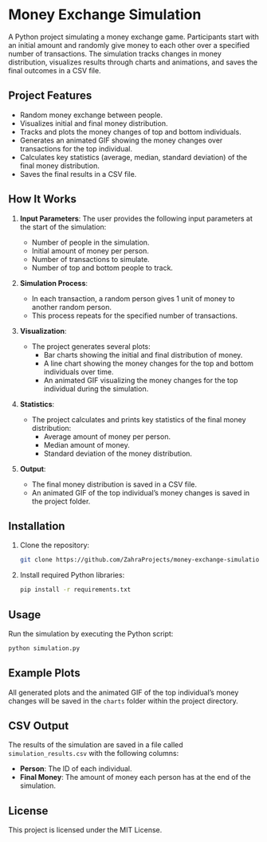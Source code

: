 # Money Exchange Simulation

 A Python project simulating a money exchange game. Participants start with an initial amount and randomly give money to each other over a specified number of transactions. The simulation tracks changes in money distribution, visualizes results through charts and animations, and saves the final outcomes in a CSV file.

## Project Features
- Random money exchange between people.
- Visualizes initial and final money distribution.
- Tracks and plots the money changes of top and bottom individuals.
- Generates an animated GIF showing the money changes over transactions for the top individual.
- Calculates key statistics (average, median, standard deviation) of the final money distribution.
- Saves the final results in a CSV file.

## How It Works
1. **Input Parameters**: 
   The user provides the following input parameters at the start of the simulation:
   - Number of people in the simulation.
   - Initial amount of money per person.
   - Number of transactions to simulate.
   - Number of top and bottom people to track.

2. **Simulation Process**:
   - In each transaction, a random person gives 1 unit of money to another random person.
   - This process repeats for the specified number of transactions.

3. **Visualization**:
   - The project generates several plots:
     - Bar charts showing the initial and final distribution of money.
     - A line chart showing the money changes for the top and bottom individuals over time.
     - An animated GIF visualizing the money changes for the top individual during the simulation.

4. **Statistics**:
   - The project calculates and prints key statistics of the final money distribution:
     - Average amount of money per person.
     - Median amount of money.
     - Standard deviation of the money distribution.

5. **Output**:
   - The final money distribution is saved in a CSV file.
   - An animated GIF of the top individual’s money changes is saved in the project folder.

## Installation
1. Clone the repository:
   ```bash
   git clone https://github.com/ZahraProjects/money-exchange-simulation.git
   ```

2. Install required Python libraries:
   ```bash
   pip install -r requirements.txt
   ```

## Usage
Run the simulation by executing the Python script:
   ```bash
   python simulation.py
   ```

## Example Plots
All generated plots and the animated GIF of the top individual’s money changes will be saved in the `charts` folder within the project directory.

## CSV Output
The results of the simulation are saved in a file called `simulation_results.csv` with the following columns:
- **Person**: The ID of each individual.
- **Final Money**: The amount of money each person has at the end of the simulation.

## License
This project is licensed under the MIT License.